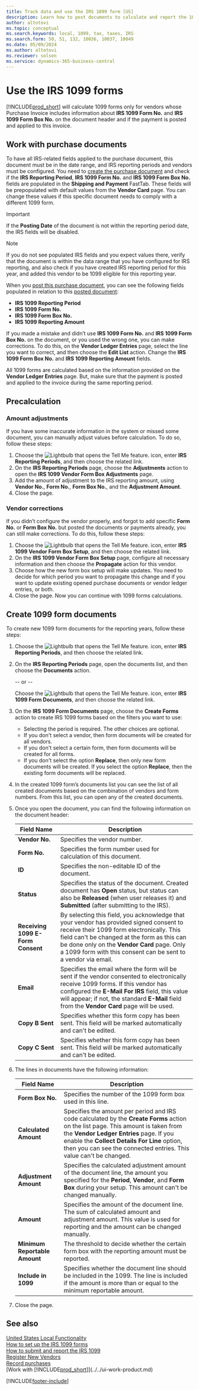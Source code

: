 ```yaml
---
title: Track data and use the IRS 1099 form [US]
description: Learn how to post documents to calculate and report the 1099 tax forms so that you can submit the required reports.
author: altotovi
ms.topic: conceptual
ms.search.keywords: local, 1099, tax, taxes, IRS
ms.search.form: 50, 51, 132, 10036, 10037, 10049
ms.date: 05/09/2024
ms.author: altotovi
ms.reviewer: solsen
ms.service: dynamics-365-business-central
---
```


# Use the IRS 1099 forms

[!INCLUDE[prod_short](../../includes/prod_short.md)] will calculate 1099 forms only for vendors whose Purchase Invoice includes information about **IRS 1099 Form No.** and **IRS 1099 Form Box No.** on the document header and if the payment is posted and applied to this invoice.  

## Work with purchase documents  

To have all IRS-related fields applied to the purchase document, this document must be in the date range, and IRS reporting periods and vendors must be configured. You need to [create the purchase document](../../purchasing-how-record-purchases.md) and check if the **IRS Reporting Period**, **IRS 1099 Form No.** and **IRS 1099 Form Box No.** fields are populated in the **Shipping and Payment** FastTab. These fields will be prepopulated with default values from the **Vendor Card** page. You can change these values if this specific document needs to comply with a different 1099 form.  

> [!IMPORTANT]
> If the **Posting Date** of the document is not within the reporting period date, the IRS fields will be disabled.  

> [!NOTE]
> If you do not see populated IRS fields and you expect values there, verify that the document is within the data range that you have configured for IRS reporting, and also check if you have created IRS reporting period for this year, and added this vendor to be 1099 eligible for this reporting year.  

When you [post this purchase document](../../purchasing-how-record-purchases.md), you can see the following fields populated in relation to this [posted document](../../purchasing-how-record-purchases.md): 

- **IRS 1099 Reporting Period**
- **IRS 1099 Form No.**
- **IRS 1099 Form Box No.**
- **IRS 1099 Reporting Amount**

If you made a mistake and didn’t use **IRS 1099 Form No.** and **IRS 1099 Form Box No.** on the document, or you used the wrong one, you can make corrections. To do this, on the **Vendor Ledger Entries** page, select the line you want to correct, and then choose the **Edit List** action. Change the **IRS 1099 Form Box No.** and **IRS 1099 Reporting Amount** fields. 

All 1099 forms are calculated based on the information provided on the **Vendor Ledger Entries** page. But, make sure that the payment is posted and applied to the invoice during the same reporting period.  

## Precalculation  

### Amount adjustments 

If you have some inaccurate information in the system or missed some document, you can manually adjust values before calculation. To do so, follow these steps: 

1. Choose the ![Lightbulb that opens the Tell Me feature.](../../media/ui-search/search_small.png "Tell me what you want to do") icon, enter **IRS Reporting Periods**, and then choose the related link.  
2. On the **IRS Reporting Periods** page, choose the **Adjustments** action to open the **IRS 1099 Vendor Form Box Adjustments** page.  
3. Add the amount of adjustment to the IRS reporting amount, using **Vendor No.**, **Form No.**, **Form Box No.**, and the **Adjustment Amount**.
4. Close the page.

### Vendor corrections 

If you didn’t configure the vendor properly, and forgot to add specific **Form No.** or **Form Box No.** but posted the documents or payments already, you can still make corrections. To do this, follow these steps:  

1. Choose the ![Lightbulb that opens the Tell Me feature.](../../media/ui-search/search_small.png "Tell me what you want to do") icon, enter **IRS 1099 Vendor Form Box Setup**, and then choose the related link.  
2. On the **IRS 1099 Vendor Form Box Setup** page, configure all necessary information and then choose the **Propagate** action for this vendor.   
3. Choose how the new form box setup will make updates. You need to decide for which period you want to propagate this change and if you want to update existing opened purchase documents or vendor ledger entries, or both. 
4. Close the page. Now you can continue with 1099 forms calculations. 

## Create 1099 form documents 

To create new 1099 form documents for the reporting years, follow these steps:  

1. Choose the ![Lightbulb that opens the Tell Me feature.](../../media/ui-search/search_small.png "Tell me what you want to do") icon, enter **IRS Reporting Periods**, and then choose the related link.  
1. On the **IRS Reporting Periods** page, open the documents list, and then choose the **Documents** action. 

   -- or -- 

   Choose the ![Lightbulb that opens the Tell Me feature.](../../media/ui-search/search_small.png "Tell me what you want to do") icon, enter **IRS 1099 Form Documents**, and then choose the related link. 
1. On the **IRS 1099 Form Documents** page, choose the **Create Forms** action to create IRS 1099 forms based on the filters you want to use:   

   - Selecting the period is required. The other choices are optional.  
   - If you don't select a vendor, then form documents will be created for all vendors. 
   - If you don't select a certain form, then form documents will be created for all forms. 
   - If you don't select the option **Replace**, then only new form documents will be created. If you select the option **Replace**, then the existing form documents will be replaced. 

1. In the created 1099 form’s documents list you can see the list of all created documents based on the combination of vendors and form numbers. From this list, you can open any of the created documents.  
1. Once you open the document, you can find the following information on the document header:  

   |  Field Name  |  Description  |  
   |--------|-----------------|  
   | **Vendor No.** | Specifies the vendor number.  |
   | **Form No.** | Specifies the form number used for calculation of this document. |
   | **ID** | Specifies the non-editable ID of the document.  |
   | **Status** | Specifies the status of the document. Created document has **Open** status, but status can also be **Released** (when user releases it) and **Submitted** (after submitting to the IRS). |
   | **Receiving 1099 E-Form Consent** | By selecting this field, you acknowledge that your vendor has provided signed consent to receive their 1099 form electronically. This field can't be changed at the form as this can be done only on the **Vendor Card** page. Only a 1099 form with this consent can be sent to a vendor via email. |
   | **Email** | Specifies the email where the form will be sent if the vendor consented to electronically receive 1099 forms. If this vendor has configured the **E-Mail For IRS** field, this value will appear; if not, the standard **E-Mail** field from the **Vendor Card** page will be used.  |
   | **Copy B Sent** | Specifies whether this form copy has been sent. This field will be marked automatically and can't be edited.  |
   | **Copy C Sent** | Specifies whether this form copy has been sent. This field will be marked automatically and can't be edited.  |

1. The lines in documents have the following information:  

   |  Field Name  |  Description  |  
   |--------|---------------------|
   | **Form Box No.** | Specifies the number of the 1099 form box used in this line.   |
   | **Calculated Amount** | Specifies the amount per period and IRS code calculated by the **Create Forms** action on the list page. This amount is taken from the **Vendor Ledger Entries** page. If you enable the **Collect Details For Line** option, then you can see the connected entries. This value can't be changed. |
   | **Adjustment Amount** | Specifies the calculated adjustment amount of the document line, the amount you specified for the **Period**, **Vendor**, and **Form Box** during your setup. This amount can't be changed manually. |
   | **Amount** | Specifies the amount of the document line. The sum of calculated amount and adjustment amount. This value is used for reporting and the amount can be changed manually.  |
   | **Minimum Reportable Amount** | The threshold to decide whether the certain form box with the reporting amount must be reported.   |
   | **Include in 1099** | Specifies whether the document line should be included in the 1099. The line is included if the amount is more than or equal to the minimum reportable amount. |

1. Close the page.  

## See also 

[United States Local Functionality](united-states-local-functionality.md)    
[How to set up the IRS 1099 forms](set-up-use-irs1099-form-v24.md)     
[How to submit and report the IRS 1099](how-to-1099-report.md)    
[Register New Vendors](../../purchasing-how-register-new-vendors.md)    
[Record purchases](../../purchasing-how-record-purchases.md)    
[Work with [!INCLUDE[prod_short](../../includes/prod_short.md)]](../../ui-work-product.md)    

[!INCLUDE[footer-include](../../includes/footer-banner.md)]

